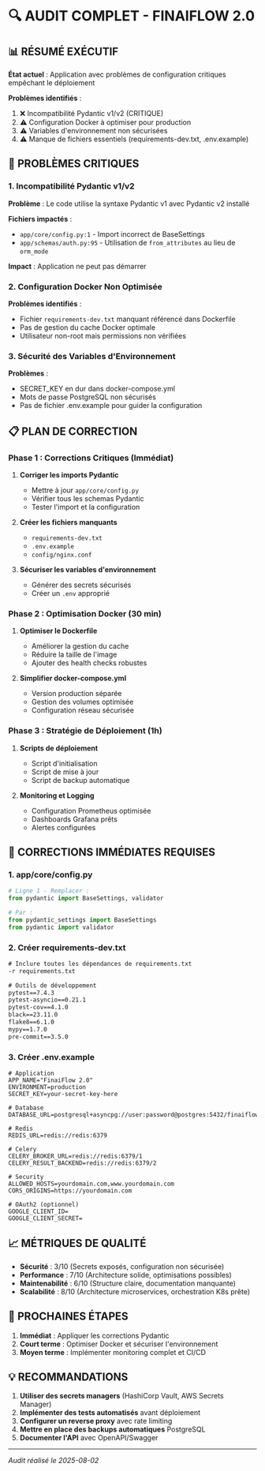 # 🔍 AUDIT COMPLET - FINAIFLOW 2.0

## 📊 RÉSUMÉ EXÉCUTIF

**État actuel** : Application avec problèmes de configuration critiques empêchant le déploiement

**Problèmes identifiés** :
1. ❌ Incompatibilité Pydantic v1/v2 (CRITIQUE)
2. ⚠️ Configuration Docker à optimiser pour production
3. ⚠️ Variables d'environnement non sécurisées
4. ⚠️ Manque de fichiers essentiels (requirements-dev.txt, .env.example)

## 🚨 PROBLÈMES CRITIQUES

### 1. Incompatibilité Pydantic v1/v2

**Problème** : Le code utilise la syntaxe Pydantic v1 avec Pydantic v2 installé

**Fichiers impactés** :
- `app/core/config.py:1` - Import incorrect de BaseSettings
- `app/schemas/auth.py:95` - Utilisation de `from_attributes` au lieu de `orm_mode`

**Impact** : Application ne peut pas démarrer

### 2. Configuration Docker Non Optimisée

**Problèmes identifiés** :
- Fichier `requirements-dev.txt` manquant référencé dans Dockerfile
- Pas de gestion du cache Docker optimale
- Utilisateur non-root mais permissions non vérifiées

### 3. Sécurité des Variables d'Environnement

**Problèmes** :
- SECRET_KEY en dur dans docker-compose.yml
- Mots de passe PostgreSQL non sécurisés
- Pas de fichier .env.example pour guider la configuration

## 📋 PLAN DE CORRECTION

### Phase 1 : Corrections Critiques (Immédiat)

1. **Corriger les imports Pydantic**
   - Mettre à jour `app/core/config.py`
   - Vérifier tous les schemas Pydantic
   - Tester l'import et la configuration

2. **Créer les fichiers manquants**
   - `requirements-dev.txt`
   - `.env.example`
   - `config/nginx.conf`

3. **Sécuriser les variables d'environnement**
   - Générer des secrets sécurisés
   - Créer un `.env` approprié

### Phase 2 : Optimisation Docker (30 min)

1. **Optimiser le Dockerfile**
   - Améliorer la gestion du cache
   - Réduire la taille de l'image
   - Ajouter des health checks robustes

2. **Simplifier docker-compose.yml**
   - Version production séparée
   - Gestion des volumes optimisée
   - Configuration réseau sécurisée

### Phase 3 : Stratégie de Déploiement (1h)

1. **Scripts de déploiement**
   - Script d'initialisation
   - Script de mise à jour
   - Script de backup automatique

2. **Monitoring et Logging**
   - Configuration Prometheus optimisée
   - Dashboards Grafana prêts
   - Alertes configurées

## 🔧 CORRECTIONS IMMÉDIATES REQUISES

### 1. app/core/config.py
```python
# Ligne 1 - Remplacer :
from pydantic import BaseSettings, validator

# Par :
from pydantic_settings import BaseSettings
from pydantic import validator
```

### 2. Créer requirements-dev.txt
```txt
# Inclure toutes les dépendances de requirements.txt
-r requirements.txt

# Outils de développement
pytest==7.4.3
pytest-asyncio==0.21.1
pytest-cov==4.1.0
black==23.11.0
flake8==6.1.0
mypy==1.7.0
pre-commit==3.5.0
```

### 3. Créer .env.example
```env
# Application
APP_NAME="FinaiFlow 2.0"
ENVIRONMENT=production
SECRET_KEY=your-secret-key-here

# Database
DATABASE_URL=postgresql+asyncpg://user:password@postgres:5432/finaiflow

# Redis
REDIS_URL=redis://redis:6379

# Celery
CELERY_BROKER_URL=redis://redis:6379/1
CELERY_RESULT_BACKEND=redis://redis:6379/2

# Security
ALLOWED_HOSTS=yourdomain.com,www.yourdomain.com
CORS_ORIGINS=https://yourdomain.com

# OAuth2 (optionnel)
GOOGLE_CLIENT_ID=
GOOGLE_CLIENT_SECRET=
```

## 📈 MÉTRIQUES DE QUALITÉ

- **Sécurité** : 3/10 (Secrets exposés, configuration non sécurisée)
- **Performance** : 7/10 (Architecture solide, optimisations possibles)
- **Maintenabilité** : 6/10 (Structure claire, documentation manquante)
- **Scalabilité** : 8/10 (Architecture microservices, orchestration K8s prête)

## 🚀 PROCHAINES ÉTAPES

1. **Immédiat** : Appliquer les corrections Pydantic
2. **Court terme** : Optimiser Docker et sécuriser l'environnement
3. **Moyen terme** : Implémenter monitoring complet et CI/CD

## 💡 RECOMMANDATIONS

1. **Utiliser des secrets managers** (HashiCorp Vault, AWS Secrets Manager)
2. **Implémenter des tests automatisés** avant déploiement
3. **Configurer un reverse proxy** avec rate limiting
4. **Mettre en place des backups automatiques** PostgreSQL
5. **Documenter l'API** avec OpenAPI/Swagger

---

*Audit réalisé le 2025-08-02*